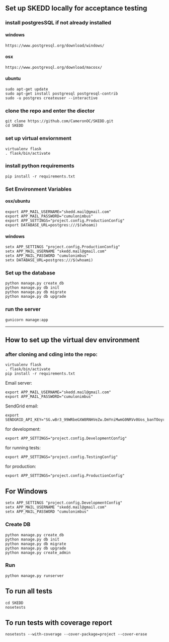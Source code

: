 ## Set up SKEDD locally for acceptance testing

### install postgresSQL if not already installed
#### windows
    https://www.postgresql.org/download/windows/

#### osx
    https://www.postgresql.org/download/macosx/

#### ubuntu
    sudo apt-get update
    sudo apt-get install postgresql postgresql-contrib
    sudo -u postgres createuser --interactive

### clone the repo and enter the diector
    git clone https://github.com/CameronOC/SKEDD.git
    cd SKEDD

### set up virtual enviornment
    virtualenv flask
    . flask/bin/activate

### install python requirements
    pip install -r requirements.txt

### Set Environment Variables

#### osx/ubuntu
    export APP_MAIL_USERNAME="skedd.mail@gmail.com"
    export APP_MAIL_PASSWORD="cumulonimbus"
    export APP_SETTINGS="project.config.ProductionConfig"
    export DATABASE_URL=postgres:///$(whoami)

#### windows
    setx APP_SETTINGS "project.config.ProductionConfig"
    setx APP_MAIL_USERNAME "skedd.mail@gmail.com"
    setx APP_MAIL_PASSWORD "cumulonimbus"
    setx DATABASE_URL=postgres:///$(whoami)

### Set up the database
    python manage.py create_db
    python manage.py db init
    python manage.py db migrate
    python manage.py db upgrade
    
### run the server
    gunicorn manage:app

---------------------------------------------------------------

## How to set up the virtual dev environment

### after cloning and cding into the repo:

    virtualenv flask
    . flask/bin/activate
    pip install -r requirements.txt


Email server:

    export APP_MAIL_USERNAME="skedd.mail@gmail.com"
    export APP_MAIL_PASSWORD="cumulonimbus"
SendGrid email:

    export SENDGRID_API_KEY="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"
for development:

    export APP_SETTINGS="project.config.DevelopmentConfig"

for running tests:

    export APP_SETTINGS="project.config.TestingConfig"

for production:
		
    export APP_SETTINGS="project.config.ProductionConfig"
	
## For Windows

    setx APP_SETTINGS "project.config.DevelopmentConfig"
    setx APP_MAIL_USERNAME "skedd.mail@gmail.com"
    setx APP_MAIL_PASSWORD "cumulonimbus"

### Create DB

    python manage.py create_db
    python manage.py db init
    python manage.py db migrate
    python manage.py db upgrade
    python manage.py create_admin

### Run

    python manage.py runserver

## To run all tests
    cd SKEDD
    nosetests

## To run tests with coverage report
    nosetests --with-coverage --cover-package=project --cover-erase
